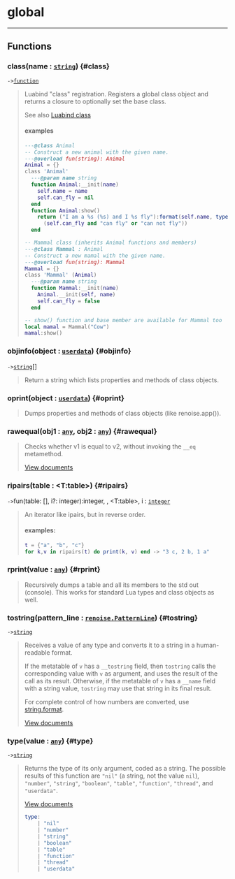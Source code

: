 # global  

<!-- toc -->
  

---  
## Functions
### class(name : [`string`](../../API/builtins/string.md)) {#class}
`->`[`function`](../../API/builtins/function.md)  

> Luabind "class" registration. Registers a global class object and returns a
> closure to optionally set the base class.
> 
> See also [Luabind class](https://luabind.sourceforge.net/docs.html#class_lua)
> 
> #### examples
> ```lua
> ---@class Animal
> -- Construct a new animal with the given name.
> ---@overload fun(string): Animal
> Animal = {}
> class 'Animal'
>   ---@param name string
>   function Animal:__init(name)
>     self.name = name
>     self.can_fly = nil
>   end
>   function Animal:show()
>     return ("I am a %s (%s) and I %s fly"):format(self.name, type(self),
>       (self.can_fly and "can fly" or "can not fly"))
>   end
> 
> -- Mammal class (inherits Animal functions and members)
> ---@class Mammal : Animal
> -- Construct a new mamal with the given name.
> ---@overload fun(string): Mammal
> Mammal = {}
> class 'Mammal' (Animal)
>   ---@param name string
>   function Mammal:__init(name)
>     Animal.__init(self, name)
>     self.can_fly = false
>   end
> 
> -- show() function and base member are available for Mammal too
> local mamal = Mammal("Cow")
> mamal:show()
> ```
### objinfo(object : [`userdata`](../../API/builtins/userdata.md)) {#objinfo}
`->`[`string`](../../API/builtins/string.md)[]  

> Return a string which lists properties and methods of class objects.
### oprint(object : [`userdata`](../../API/builtins/userdata.md)) {#oprint}
> Dumps properties and methods of class objects (like renoise.app()).
### rawequal(obj1 : [`any`](../../API/builtins/any.md), obj2 : [`any`](../../API/builtins/any.md)) {#rawequal}
> Checks whether v1 is equal to v2, without invoking the `__eq` metamethod.
> 
> [View documents](http://www.lua.org/manual/5.4/manual.html#pdf-rawequal)
### ripairs(table : <T:table>) {#ripairs}
`->`fun(table: <V>[], i?: integer):integer, <V>, <T:table>, i : [`integer`](../../API/builtins/integer.md)  

> An iterator like ipairs, but in reverse order.
> #### examples:
> ```lua
> t = {"a", "b", "c"}
> for k,v in ripairs(t) do print(k, v) end -> "3 c, 2 b, 1 a"
> ```
### rprint(value : [`any`](../../API/builtins/any.md)) {#rprint}
> Recursively dumps a table and all its members to the std out (console).
> This works for standard Lua types and class objects as well.
### tostring(pattern_line : [`renoise.PatternLine`](../../API/renoise/renoise.PatternLine.md)) {#tostring}
`->`[`string`](../../API/builtins/string.md)  

> Receives a value of any type and converts it to a string in a human-readable format.
> 
> If the metatable of `v` has a `__tostring` field, then `tostring` calls the corresponding value with `v` as argument, and uses the result of the call as its result. Otherwise, if the metatable of `v` has a `__name` field with a string value, `tostring` may use that string in its final result.
> 
> For complete control of how numbers are converted, use [string.format](http://www.lua.org/manual/5.4/manual.html#pdf-string.format).
> 
> 
> [View documents](http://www.lua.org/manual/5.4/manual.html#pdf-tostring)
### type(value : [`any`](../../API/builtins/any.md)) {#type}
`->`[`string`](../../API/builtins/string.md)  

> Returns the type of its only argument, coded as a string. The possible results of this function are `"nil"` (a string, not the value `nil`), `"number"`, `"string"`, `"boolean"`, `"table"`, `"function"`, `"thread"`, and `"userdata"`.
> 
> 
> [View documents](http://www.lua.org/manual/5.4/manual.html#pdf-type)
> 
> 
> ```lua
> type:
>     | "nil"
>     | "number"
>     | "string"
>     | "boolean"
>     | "table"
>     | "function"
>     | "thread"
>     | "userdata"
> ```  

